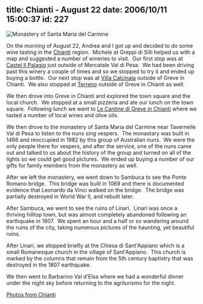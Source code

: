title: Chianti - August 22
date: 2006/10/11 15:00:37
id: 227
---
![Monastery of Santa Maria del Carmine](/journal_images/mini-DSC01306-journal.jpg)

On the morning of August 22, Andrea and I got up and decided to do some wine tasting in the [Chianti](http://www.chianticlassico.com/) region.  Michele at Greppi di Silli helped us with a map and suggested a number of wineries to visit.  Our first stop was at [Castel Il Palagio](http://www.castelloilpalagio.it/) just outside of Mercatale Val di Pesa.  We had been driving past this winery a couple of times and so we stopped to try it and ended up buying a bottle.  Our next stop was at [Villa Calcinaia](http://www.conticapponi.com/) outside of Greve in Chianti.  We also stopped at [Terreno](http://www.terreno.se/eng/html/) outside of Greve in Chianti as well.

We then drove into Greve in Chianti and explored the town square and the local church.  We stopped at a small pizzeria and ate our lunch on the town square.  Following lunch we went to [Le Cantine di Greve in Chianti](http://www.lecantine.it/) where we tasted a number of local wines and olive oils. 

We then drove to the monastery of Santa Maria del Carmine near Tavernelle Val di Pesa to listen to the nuns sing vespers.  The monastary was built in 1466 and reoccupied in 1982 by this group of Australian nuns.  We were the only people there for vespers, and after the service, one of the nuns came out and talked to us about the history of the group and turned on all of the lights so we could get good pictures.  We ended up buying a number of our gifts for family members from the monastery as well.

After we left the monastery, we went down to Sambuca to see the Ponte Romano bridge.  This bridge was built in 1069 and there is documented evidence that Leonardo da Vinci walked on the bridge.  The bridge was partially destroyed in World War II, and rebuilt later. 

After Sambuca, we went to see the ruins of Linari.  Linari was once a thriving hilltop town, but was almost completely abandoned following an earthquake in 1807.  We spent an hour and a half or so wandering around the ruins of the city, taking numerous pictures of the haunting, yet beautiful ruins.

After Linari, we stopped briefly at the Chiesa di Sant'Appiano which is a small Romanesque church in the village of Sant'Appiano.  This church is marked by the columns that remain from the 5th century baptistry that was destroyed in the 1807 earthquake.

We then went to Barbarino Val d'Elsa where we had a wonderful dinner under the night sky before returning to the agriturismo for the night.

[Photos from Chianti](PhotoAlbum.aspx?ID=ITALY2006-DAY3)